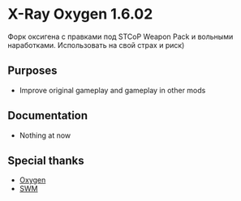 # X-Ray Oxygen 1.6.02
Форк оксигена с правками под STCoP Weapon Pack и вольными наработками. Использовать на свой страх и риск)
## Purposes
* Improve original gameplay and gameplay in other mods
## Documentation
* Nothing at now
## Special thanks
* [Oxygen](https://github.com/xrOxygen/xray-oxygen)
* [SWM](https://github.com/ShokerStlk/xray-16-SWM/)